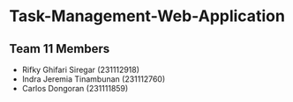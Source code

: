 # Task-Management-Web-Application
<h2>Team 11 Members</h2>
<ul>
  <li>Rifky Ghifari Siregar (231112918)</li>
  <li>Indra Jeremia Tinambunan (231112760)</li>
  <li>Carlos Dongoran (231111859)</li>
</ul>
